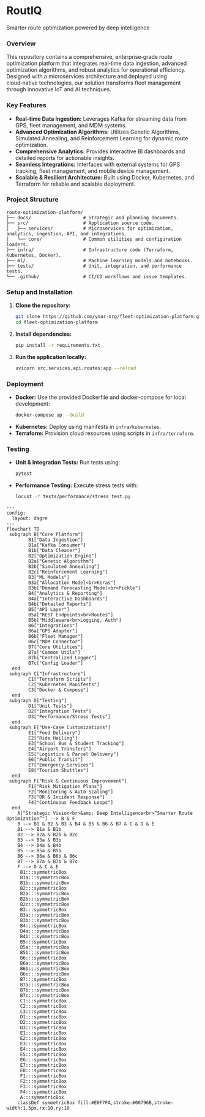 # RoutIQ
Smarter route optimization powered by deep intelligence

### Overview
This repository contains a comprehensive, enterprise‑grade route optimization platform that integrates real‑time data ingestion, advanced optimization algorithms, and robust analytics for operational efficiency. Designed with a microservices architecture and deployed using cloud‑native technologies, our solution transforms fleet management through innovative IoT and AI techniques.

### Key Features
- **Real-time Data Ingestion:** Leverages Kafka for streaming data from GPS, fleet management, and MDM systems.
- **Advanced Optimization Algorithms:** Utilizes Genetic Algorithms, Simulated Annealing, and Reinforcement Learning for dynamic route optimization.
- **Comprehensive Analytics:** Provides interactive BI dashboards and detailed reports for actionable insights.
- **Seamless Integrations:** Interfaces with external systems for GPS tracking, fleet management, and mobile device management.
- **Scalable & Resilient Architecture:** Built using Docker, Kubernetes, and Terraform for reliable and scalable deployment.

### Project Structure
```
route-optimization-platform/
├── docs/                   # Strategic and planning documents.
├── src/                    # Application source code.
│   ├── services/           # Microservices for optimization, analytics, ingestion, API, and integrations.
│   └── core/               # Common utilities and configuration loaders.
├── infra/                  # Infrastructure code (Terraform, Kubernetes, Docker).
├── ml/                     # Machine learning models and notebooks.
├── tests/                  # Unit, integration, and performance tests.
└── .github/                # CI/CD workflows and issue templates.
```
### Setup and Installation
1. **Clone the repository:**
    ```bash
    git clone https://github.com/your-org/fleet-optimization-platform.git
    cd fleet-optimization-platform
    ```
2. **Install dependencies:**
    ```bash
    pip install -r requirements.txt
    ```
3. **Run the application locally:**
    ```bash
    uvicorn src.services.api.routes:app --reload
    ```

### Deployment
- **Docker:** Use the provided Dockerfile and docker-compose for local development:
    ```bash
    docker-compose up --build
    ```
- **Kubernetes:** Deploy using manifests in `infra/kubernetes`.
- **Terraform:** Provision cloud resources using scripts in `infra/terraform`.

### Testing
- **Unit & Integration Tests:** Run tests using:
    ```bash
    pytest
    ```
- **Performance Testing:** Execute stress tests with:
    ```bash
    locust -f tests/performance/stress_test.py
    ```

```mermaid
---
config:
  layout: dagre
---
flowchart TD
 subgraph B["Core Platform"]
        B1["Data Ingestion"]
        B1a["Kafka Consumer"]
        B1b["Data Cleaner"]
        B2["Optimization Engine"]
        B2a["Genetic Algorithm"]
        B2b["Simulated Annealing"]
        B2c["Reinforcement Learning"]
        B3["ML Models"]
        B3a["Allocation Model<br>Keras"]
        B3b["Demand Forecasting Model<br>Pickle"]
        B4["Analytics & Reporting"]
        B4a["Interactive Dashboards"]
        B4b["Detailed Reports"]
        B5["API Layer"]
        B5a["REST Endpoints<br>Routes"]
        B5b["Middleware<br>Logging, Auth"]
        B6["Integrations"]
        B6a["GPS Adapter"]
        B6b["Fleet Manager"]
        B6c["MDM Connector"]
        B7["Core Utilities"]
        B7a["Common Utils"]
        B7b["Centralized Logger"]
        B7c["Config Loader"]
  end
 subgraph C["Infrastructure"]
        C1["Terraform Scripts"]
        C2["Kubernetes Manifests"]
        C3["Docker & Compose"]
  end
 subgraph D["Testing"]
        D1["Unit Tests"]
        D2["Integration Tests"]
        D3["Performance/Stress Tests"]
  end
 subgraph E["Use-Case Customizations"]
        E1["Food Delivery"]
        E2["Ride Hailing"]
        E3["School Bus & Student Tracking"]
        E4["Airport Transfers"]
        E5["Logistics & Parcel Delivery"]
        E6["Public Transit"]
        E7["Emergency Services"]
        E8["Tourism Shuttles"]
  end
 subgraph F["Risk & Continuous Improvement"]
        F1["Risk Mitigation Plans"]
        F2["Monitoring & Auto-Scaling"]
        F3["DR & Incident Response"]
        F4["Continuous Feedback Loops"]
  end
    A["Strategic Vision<br>&amp; Deep Intelligence<br>“Smarter Route Optimization”"] --> B & F
    B --> B1 & B2 & B3 & B4 & B5 & B6 & B7 & C & D & E
    B1 --> B1a & B1b
    B2 --> B2a & B2b & B2c
    B3 --> B3a & B3b
    B4 --> B4a & B4b
    B5 --> B5a & B5b
    B6 --> B6a & B6b & B6c
    B7 --> B7a & B7b & B7c
    F --> D & C & E
     B1:::symmetricBox
     B1a:::symmetricBox
     B1b:::symmetricBox
     B2:::symmetricBox
     B2a:::symmetricBox
     B2b:::symmetricBox
     B2c:::symmetricBox
     B3:::symmetricBox
     B3a:::symmetricBox
     B3b:::symmetricBox
     B4:::symmetricBox
     B4a:::symmetricBox
     B4b:::symmetricBox
     B5:::symmetricBox
     B5a:::symmetricBox
     B5b:::symmetricBox
     B6:::symmetricBox
     B6a:::symmetricBox
     B6b:::symmetricBox
     B6c:::symmetricBox
     B7:::symmetricBox
     B7a:::symmetricBox
     B7b:::symmetricBox
     B7c:::symmetricBox
     C1:::symmetricBox
     C2:::symmetricBox
     C3:::symmetricBox
     D1:::symmetricBox
     D2:::symmetricBox
     D3:::symmetricBox
     E1:::symmetricBox
     E2:::symmetricBox
     E3:::symmetricBox
     E4:::symmetricBox
     E5:::symmetricBox
     E6:::symmetricBox
     E7:::symmetricBox
     E8:::symmetricBox
     F1:::symmetricBox
     F2:::symmetricBox
     F3:::symmetricBox
     F4:::symmetricBox
     A:::symmetricBox
    classDef symmetricBox fill:#E0F7FA,stroke:#00796B,stroke-width:1.5px,rx:10,ry:10
```
